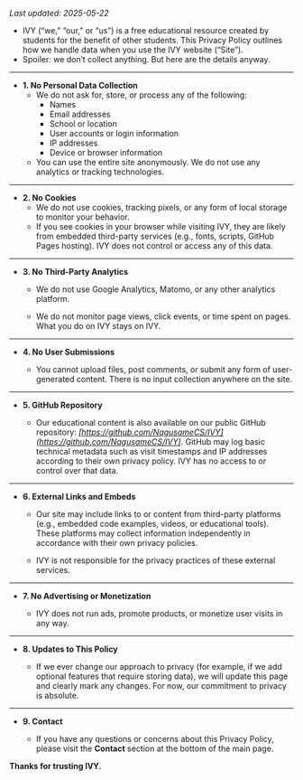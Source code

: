 _Last updated: 2025-05-22_  

- IVY (“we,” “our,” or “us”) is a free educational resource created by students for the benefit of other students. This Privacy Policy outlines how we handle data when you use the IVY website (“Site”).
- Spoiler: we don’t collect anything. But here are the details anyway.
---
- **1. No Personal Data Collection**
  - We do not ask for, store, or process any of the following:
    -  Names
    -  Email addresses
    -  School or location
    -  User accounts or login information
    -  IP addresses
    -  Device or browser information
  - You can use the entire site anonymously. We do not use any analytics or tracking technologies.

---

- **2. No Cookies**
  - We do not use cookies, tracking pixels, or any form of local storage to monitor your behavior.
  - If you see cookies in your browser while visiting IVY, they are likely from embedded third-party services (e.g., fonts, scripts, GitHub Pages hosting). IVY does not control or access any of this data.

---

- **3. No Third-Party Analytics**

  - We do not use Google Analytics, Matomo, or any other analytics platform.
  
  - We do not monitor page views, click events, or time spent on pages. What you do on IVY stays on IVY.

---

- **4. No User Submissions**

  - You cannot upload files, post comments, or submit any form of user-generated content. There is no input collection anywhere on the site.

---

- **5. GitHub Repository**

  - Our educational content is also available on our public GitHub repository: _[https://github.com/NagusameCS/IVY](https://github.com/NagusameCS/IVY)_. GitHub may log basic technical metadata such as visit timestamps and IP addresses according to their own privacy policy. IVY has no access to or control over that data.

---

- **6. External Links and Embeds**

  - Our site may include links to or content from third-party platforms (e.g., embedded code examples, videos, or educational tools). These platforms may collect information independently in accordance with their own privacy policies.
  
  - IVY is not responsible for the privacy practices of these external services.

---

- **7. No Advertising or Monetization**

  - IVY does not run ads, promote products, or monetize user visits in any way.

---

- **8. Updates to This Policy**

  - If we ever change our approach to privacy (for example, if we add optional features that require storing data), we will update this page and clearly mark any changes. For now, our commitment to privacy is absolute.

---

- **9. Contact**

  - If you have any questions or concerns about this Privacy Policy, please visit the **Contact** section at the bottom of the main page.


**Thanks for trusting IVY.**

